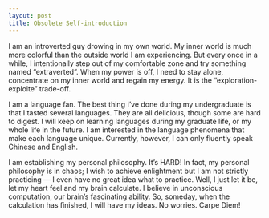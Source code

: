 ```yaml
---
layout: post
title: Obsolete Self-introduction
---
```

I am an introverted guy drowing in my own world. My inner world is much more colorful than the outside world I am experiencing. But every once in a while, I intentionally step out of my comfortable zone and try something named “extraverted”. When my power is off, I need to stay alone, concentrate on my inner world and regain my energy. It is the “exploration-exploite” trade-off.

I am a language fan. The best thing I’ve done during my undergraduate is that I tasted several languages. They are all delicious, though some are hard to digest. I will keep on learning languages during my graduate life, or my whole life in the future. I am interested in the language phenomena that make each language unique. Currently, however, I can only fluently speak Chinese and English.

I am establishing my personal philosophy. It’s HARD! In fact, my personal philosophy is in chaos; I wish to achieve enlightment but I am not strictly practicing — I even have no great idea what to practice. Well, I just let it be, let my heart feel and my brain calculate. I believe in unconscious computation, our brain’s fascinating ability. So, someday, when the calculation has finished, I will have my ideas. No worries. Carpe Diem!